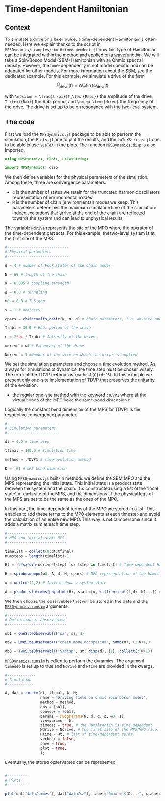 # Time-dependent Hamiltonian

## Context

To simulate a drive or a laser pulse, a time-dependent Hamiltonian is often needed. Here we explain thanks to the script in `MPSDynamics/examples/sbm_Htimedependent.jl` how this type of Hamiltonian can be integrated within the method and applied on a wavefunction. We will take a Spin-Boson Model (SBM) Hamiltonian with an Ohmic spectral density. However, the time-dependency is not model specific and can be adapated for other models. For more information about the SBM, see the dedicated example. For this example, we simulate a drive of the form

```math
        \hat{H}_\text{drive}(t) = \epsilon \hat{\sigma}_x \sin(\omega_\text{drive} t)
```
with ``\epsilon = \frac{2 \pi}{T_\text{Rabi}}`` the amplitude of the drive, ``T_\text{Rabi}`` the Rabi period, and ``\omega_\text{drive}`` the frequency of the drive. The drive is set up to be on resonance with the two-level system.

## The code
First we load the `MPSdynamics.jl` package to be able to perform the simulation, the `Plots.jl` one to plot the results, and the `LaTeXStrings.jl` one to be able to use ``\LaTeX`` in the plots. The function [`MPSDynamics.disp`](@ref) is also imported.

```julia
using MPSDynamics, Plots, LaTeXStrings

import MPSDynamics: disp
```

We then define variables for the physical parameters of the simulation.
Among these, three are convergence parameters:

*  `d` is the number of states we retain for the truncated harmonic oscillators representation of environmental modes
* `N` is the number of chain (environmental) modes we keep. This parameters determines the maximum simulation time of the simulation: indeed excitations that arrive at the end of the chain are reflected towards the system and can lead to unphysical results

The variable `Ndrive` represents the site of the MPO where the operator of the time-dependent part acts. For this example, the two-level system is at the first site of the MPS. 

```julia
#----------------------------
# Physical parameters
#----------------------------

d = 4 # number of Fock states of the chain modes

N = 60 # length of the chain

α = 0.005 # coupling strength

Δ = 0.0 # tunneling 

ω0 = 0.8 # TLS gap

s = 1 # ohmicity

cpars = chaincoeffs_ohmic(N, α, s) # chain parameters, i.e. on-site energies ϵ_i, hopping energies t_i, and system-chain coupling c_0

Trabi = 30.0 # Rabi period of the drive

ϵ = 2*pi / Trabi # Intensity of the drive

ωdrive = ω0 # Frequency of the drive

Ndrive = 1 #Number of the site on which the drive is applied
```
We set the simulation parameters and choose a time evolution method.
As always for simulations of dynamics, the time step must be chosen wisely. The error of the TDVP methods is ``\mathcal{O}(dt^3)``.
In this example we present only one-site implementation of TDVP that preserves the unitarity of the evolution:

* the regular one-site method with the keyword `:TDVP1` where all the virtual bonds of the MPS have the same bond dimension ``D``

Logically the constant bond dimension of the MPS for TDVP1 is the respective convergence parameter.

```julia
#-----------------------
# Simulation parameters
#-----------------------

dt = 0.5 # time step

tfinal = 100.0 # simulation time

method = :TDVP1 # time-evolution method

D = [6] # MPS bond dimension
```
Using `MPSDynamics.jl` built-in methods we define the SBM MPO and the MPS representing the initial state.
This initial state is a product state between the system and the chain. It is constructed using a list of the 'local state' of each site of the MPS, and the dimensions of the physical legs of the MPS are set to be the same as the ones of the MPO.


In this part, the time-dependent terms of the MPO are stored in a list. This enables to add these terms to the MPO elements at each timestep and avoid the calculation of an entire new MPO. This way is not cumbersome since it adds a matrix sum at each time step.

```julia
#---------------------------
# MPO and initial state MPS
#---------------------------

timelist = collect(0:dt:tfinal)
numsteps = length(timelist)-1

Ht = [ϵ*sx*sin(ωdrive*tstep) for tstep in timelist] # Time-dependent Hamiltonian term

H = spinbosonmpo(ω0, Δ, d, N, cpars) # MPO representation of the Hamiltonian

ψ = unitcol(2,2) # Initial down-z system state 

A = productstatemps(physdims(H), state=[ψ, fill(unitcol(1,d), N)...]) # MPS representation of |ψ>|Vacuum>
```
We then choose the observables that will be stored in the data and the [`MPSDynamics.runsim`](@ref) arguments.
```julia
#---------------------------
# Definition of observables
#---------------------------

ob1 = OneSiteObservable("sz", sz, 1)

ob2 = OneSiteObservable("chain mode occupation", numb(d), (2,N+1))

ob3 = TwoSiteObservable("SXdisp", sx, disp(d), [1], collect(2:N+1))

```
[`MPSDynamics.runsim`](@ref) is called to perform the dynamics. The argument `timedep` is set up to true and `Ndrive` and `Htime` are provided in the kwargs. 
```julia
#-------------
# Simulation
#------------

A, dat = runsim(dt, tfinal, A, H;
                name = "Driving field on ohmic spin boson model",
                method = method,
                obs = [ob1],
                convobs = [ob1],
                params = @LogParams(N, d, α, Δ, ω0, s),
                convparams = D,
                timedep = true, # the Hamiltonian is time dependent
                Ndrive = Ndrive, # the first site of the MPS/MPO (i.e. the system) is concerned
                Htime = Ht, # list of time-dependent terms
                verbose = false,
                save = true,
                plot = true,
                );
```
Eventually, the stored observables can be represented
```julia

#----------
# Plots
#----------

plot(dat["data/times"], dat["data/sz"], label="Dmax = $(D...)", xlabel=L"t",ylabel=L"\sigma_z", title="")
```

